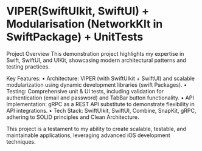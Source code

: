 # VIPER(SwiftUIkit, SwiftUI) + Modularisation (NetworkKIt in SwiftPackage) + UnitTests
Project Overview
This demonstration project highlights my expertise in Swift, SwiftUI, and UIKit, showcasing modern architectural patterns and testing practices.

Key Features:
 • Architecture: VIPER (with SwiftUIkit + SwiftUI) and scalable modularization using dynamic development libraries (swift Packages).
 • Testing: Comprehensive unit & UI tests, including validation for authentication (email and password) and TabBar button functionality.
 • API Implementation: gRPC as a REST API substitute to demonstrate flexibility in API integrations.
 • Tech Stack: SwiftUIkit, SwiftUI, Combine, SnapKit, gRPC, adhering to SOLID principles and Clean Architecture.

This project is a testament to my ability to create scalable, testable, and maintainable applications, leveraging advanced iOS development techniques.
